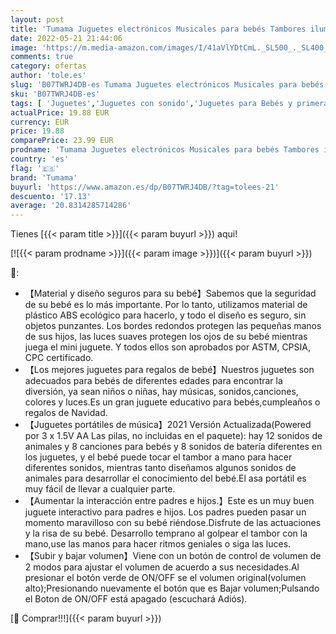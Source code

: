 ```yaml
---
layout: post
title: 'Tumama Juguetes electrónicos Musicales para bebés Tambores iluminados para bebés Instrumentos Musicales para bebés Juguetes sensoriales para bebés Juguetes Musicales Regalo para bebés niños pequeños'
date: 2022-05-21 21:44:06
image: 'https://m.media-amazon.com/images/I/41aVlYDtCmL._SL500_._SL400_.jpg'
comments: true
category: ofertas
author: 'tole.es'
slug: 'B07TWRJ4DB-es Tumama Juguetes electrónicos Musicales para bebés Tambores...'
sku: 'B07TWRJ4DB-es'
tags: [ 'Juguetes','Juguetes con sonido','Juguetes para Bebés y primera infancia','Juguetes y juegos','bebés','tumama','🇪🇸', ]
actualPrice: 19.88 EUR
currency: EUR
price: 19.88
comparePrice: 23.99 EUR
prodname: 'Tumama Juguetes electrónicos Musicales para bebés Tambores iluminados para bebés Instrumentos Musicales para bebés Juguetes sensoriales para bebés Juguetes Musicales Regalo para bebés niños pequeños'
country: 'es'
flag: '🇪🇸'
brand: 'Tumama'
buyurl: 'https://www.amazon.es/dp/B07TWRJ4DB/?tag=tolees-21'
descuento: '17.13'
average: '20.8314285714286'
---
```


Tienes [{{< param title >}}]({{< param buyurl >}}) aqui!

[![{{< param prodname >}}]({{< param image >}})]({{< param buyurl >}})

🔎:

- 【Material y diseño seguros para su bebé】Sabemos que la seguridad de su bebé es lo más importante. Por lo tanto, utilizamos material de plástico ABS ecológico para hacerlo, y todo el diseño es seguro, sin objetos punzantes. Los bordes redondos protegen las pequeñas manos de sus hijos, las luces suaves protegen los ojos de su bebé mientras juega el mini juguete. Y todos ellos son aprobados por ASTM, CPSIA, CPC certificado.
- 【Los mejores juguetes para regalos de bebé】Nuestros juguetes son adecuados para bebés de diferentes edades para encontrar la diversión, ya sean niños o niñas, hay músicas, sonidos,canciones, colores y luces.Es un gran juguete educativo para bebés,cumpleaños o regalos de Navidad.
- 【Juguetes portátiles de música】2021 Versión Actualizada(Powered por 3 x 1.5V AA Las pilas, no incluidas en el paquete): hay 12 sonidos de animales y 8 canciones para bebés y 8 sonidos de batería diferentes en los juguetes, y el bebé puede tocar el tambor a mano para hacer diferentes sonidos, mientras tanto diseñamos algunos sonidos de animales para desarrollar el conocimiento del bebé.El asa portátil es muy fácil de llevar a cualquier parte.
- 【Aumentar la interacción entre padres e hijos.】Este es un muy buen juguete interactivo para padres e hijos. Los padres pueden pasar un momento maravilloso con su bebé riéndose.Disfrute de las actuaciones y la risa de su bebé. Desarrollo temprano al golpear el tambor con la mano,use las manos para hacer ritmos geniales o siga las luces.
- 【Subir y bajar volumen】Viene con un botón de control de volumen de 2 modos para ajustar el volumen de acuerdo a sus necesidades.Al presionar el botón verde de ON/OFF se el volumen original(volumen alto);Presionando nuevamente el botón que es Bajar volumen;Pulsando el Boton de ON/OFF está apagado (escuchará Adiós).

[🛒 Comprar!!!]({{< param buyurl >}})
